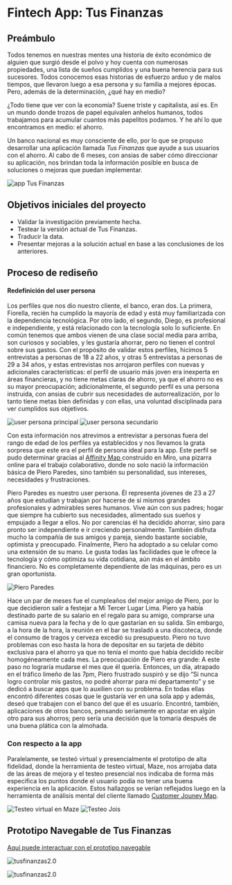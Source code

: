 # Fintech App: **Tus Finanzas**

## Preámbulo
Todos tenemos en nuestras mentes una historia de éxito económico de alguien que surgió desde el polvo y hoy cuenta con numerosas propiedades, una lista de sueños cumplidos y una buena herencia para sus sucesores. Todos conocemos esas historias de esfuerzo arduo y de malos tiempos, que llevaron luego a esa persona y su familia a mejores épocas. Pero, además de la determinación, ¿qué hay en medio?
 
¿Todo tiene que ver con la economía? Suene triste y capitalista, así es. En un mundo donde trozos de papel equivalen anhelos humanos, todos trabajamos para acumular cuantos más papelitos podamos. Y he ahí lo que encontramos en medio: el ahorro. 

Un banco nacional es muy consciente de ello, por lo que se propuso desarrollar una aplicación llamada _Tus Finanzas_ que ayude a sus usuarios con el ahorro. Al cabo de 6 meses, con ansias de saber cómo direccionar su aplicación, nos brindan toda la información posible en busca de soluciones o mejoras que puedan implementar. 

![app Tus Finanzas](./imgs/mockup.png)

## Objetivos iniciales del proyecto
*	Validar la investigación previamente hecha. 
* Testear la versión actual de Tus Finanzas.
*	Traducir la data. 
*	Presentar mejoras a la solución actual en base a las conclusiones de los anteriores. 

## Proceso de rediseño
#### Redefinición del user persona
Los perfiles que nos dio nuestro cliente, el banco, eran dos. La primera, Fiorella, recién ha cumplido la mayoría de edad y está muy familiarizada con la dependencia tecnológica.  Por otro lado, el segundo, Diego, es profesional e independiente, y está relacionado con la tecnología solo lo suficiente. En común tenemos que ambos vienen de una clase social media para arriba, son curiosos y sociables, y les gustaría ahorrar, pero no tienen el control sobre sus gastos.
Con el propósito de validar estos perfiles, hicimos 5 entrevistas a personas de 18 a 22 años, y otras 5 entrevistas a personas de 29 a 34 años, y estas entrevistas nos arrojaron perfiles con nuevas y adicionales características: el perfil de usuario más joven era inexperta en áreas financieras, y no tiene metas claras de ahorro, ya que el ahorro no es su mayor preocupación; adicionalmente, el segundo perfil es una persona instruida, con ansias de cubrir sus necesidades de autorrealización, por lo tanto tiene metas bien definidas y con ellas, una voluntad disciplinada para ver cumplidos sus objetivos. 

![user persona principal](./imgs/Fiorella-Primaria.png)
![user persona secundario](./imgs/Diego-secundario.png)


Con esta información nos atrevimos a entrevistar a personas fuera del rango de edad de los perfiles ya establecidos y nos llevamos la grata sorpresa que este era el perfil de persona ideal para la app. Este perfil se pudo determinar gracias al [Affinity Map ](https://miro.com/welcomeonboard/C8gCGyZazvv6omWxsRDrEvXzn1UF70HkMdaRakhTkZHznQc1HuZMz1MCdF6Mxx71) construido en Miro, una pizarra online para el trabajo colaborativo, donde no solo nació la información básica de Piero Paredes, sino también su personalidad, sus intereses, necesidades y frustraciones.

Piero Paredes es nuestro user persona. Él representa jóvenes de 23 a 27 años que estudian y trabajan por hacerse de sí mismos grandes profesionales y admirables seres humanos. Vive aún con sus padres; hogar que siempre ha cubierto sus necesidades, alimentado sus sueños y empujado a llegar a ellos.  No por carencias él ha decidido ahorrar, sino para pronto ser independiente e ir creciendo personalmente. También disfruta mucho la compañía de sus amigos y pareja, siendo bastante sociable, optimista y preocupado. Finalmente, Piero ha adoptado a su celular como una extensión de su mano. Le gusta todas las facilidades que le ofrece la tecnología y cómo optimiza su vida cotidiana, aún más en el ámbito financiero. No es completamente dependiente de las máquinas, pero es un gran oportunista. 

![Piero Paredes](./imgs/PieroParedes.png)


Hace un par de meses fue el cumpleaños del mejor amigo de Piero, por lo que decidieron salir a festejar a Mi Tercer Lugar Lima. Piero ya había destinado parte de su salario en el regalo para su amigo, comprarse una camisa nueva para la fecha y de lo que gastarían en su salida. Sin embargo, a la hora de la hora, la reunión en el bar se trasladó a una discoteca, donde el consumo de tragos y cerveza excedió su presupuesto. Piero no tuvo problemas con eso hasta la hora de depositar en su tarjeta de débito exclusiva para el ahorro ya que no tenía el monto que había decidido recibir homogéneamente cada mes. La preocupación de Piero era grande: A este paso no lograría mudarse el mes que él quería. 
Entonces, un día, atrapado en el tráfico limeño de las 7pm, Piero frustrado suspiró y se dijo “Si nunca logro controlar mis gastos, no podré ahorrar para mi departamento” y se dedicó a buscar apps que lo auxilien con su problema. En todas ellas encontró diferentes cosas que le gustaría ver en una sola app y además, deseó que trabajen con el banco del que él es usuario. Encontró, también, aplicaciones de otros bancos, pensando seriamente en apostar en algún otro para sus ahorros; pero sería una decisión que la tomaría después de una buena plática con la almohada. 


### Con respecto a la app
Paralelamente, se testeó virtual y presencialmente el prototipo de alta fidelidad, donde la herramienta de testeo virtual, Maze, nos arrojaba data de las áreas de mejora y el testeo presencial nos indicaba de forma más específica los puntos donde el usuario podía no tener una buena experiencia en la aplicación. Estos hallazgos se verían reflejados luego en la herramienta de análisis mental del cliente llamado [Customer Jouney Map](https://www.figma.com/file/dZtpM4MqqIQvzAmyRNAbtTWj/App-Financiera-Investigaci%C3%B3n.?node-id=3%3A114).

![Testeo virtual en Maze](./imgs/maze.jpg) ![Testeo Jois](./imgs/PrincesaHerbaLifeTest.jpg)

## Prototipo Navegable de Tus Finanzas
[Aquí puede interactuar con el prototipo navegable](https://marvelapp.com/i3563d4/screen/58248654)

![tusfinanzas2.0](./imgs/tusfinanzas1.png) 

![tusfinanzas2.0](./imgs/ahorros.png)

